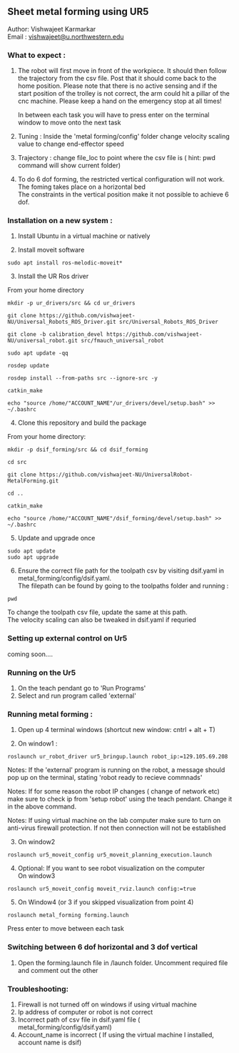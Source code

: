 ## Sheet metal forming using UR5

Author: Vishwajeet Karmarkar <br>
Email : vishwajeet@u.northwestern.edu 


### What to expect : <br>

1) The robot will first move in front of the workpiece. It should then follow the trajectory from the csv file. Post that it should come back to the home 
position. Please note that there is no active sensing and if the start position of the trolley is not correct, the arm could hit a pillar of the cnc machine.
Please keep a hand on the emergency stop at all times!  <br>

    In between each task you will have to press enter on the terminal window to move onto the next task

2) Tuning : Inside the 'metal forming/config' folder change velocity scaling value to change end-effector speed

3) Trajectory : change file_loc to point where the csv file is ( hint: pwd command will show current folder)

4) To do 6 dof forming, the restricted vertical configuration will not work. The foming takes place on a horizontal bed <br>
The constraints in the vertical position make it not possible to achieve 6 dof.

### Installation on a new system : <br>

1) Install Ubuntu in a virtual machine or natively <br>
 
2) Install moveit software <br>

```
sudo apt install ros-melodic-moveit*
```

3) Install the UR Ros driver 

From your home directory
```
mkdir -p ur_drivers/src && cd ur_drivers

git clone https://github.com/vishwajeet-NU/Universal_Robots_ROS_Driver.git src/Universal_Robots_ROS_Driver

git clone -b calibration_devel https://github.com/vishwajeet-NU/universal_robot.git src/fmauch_universal_robot

sudo apt update -qq

rosdep update

rosdep install --from-paths src --ignore-src -y

catkin_make

echo "source /home/"ACCOUNT_NAME"/ur_drivers/devel/setup.bash" >> ~/.bashrc

```
4) Clone this repository and build the package

From your home directory:

```
mkdir -p dsif_forming/src && cd dsif_forming

cd src 

git clone https://github.com/vishwajeet-NU/UniversalRobot-MetalForming.git

cd ..

catkin_make

echo "source /home/"ACCOUNT_NAME"/dsif_forming/devel/setup.bash" >> ~/.bashrc
```

5) Update and upgrade once 

```
sudo apt update 
sudo apt upgrade

```

6) Ensure the correct file path for the toolpath csv by visiting dsif.yaml in metal_forming/config/dsif.yaml. <br>
The filepath can be found by going to the toolpaths folder and running : 

```
pwd

```
To change the toolpath csv file, update the same at this path.<br>
The velocity scaling can also be tweaked in dsif.yaml if requried

### Setting up external control on Ur5

coming soon....


### Running on the Ur5 

1) On the teach pendant go to 'Run Programs' 
2) Select and run program called 'external'



### Running metal forming : <br>



1) Open up 4 terminal windows (shortcut new window: cntrl + alt + T)

2) On window1 : <br>

```
roslaunch ur_robot_driver ur5_bringup.launch robot_ip:=129.105.69.208
```
Notes: If the 'external' program is running on the robot, a message should pop up on the terminal, stating 'robot ready to recieve commnads' <br>

Notes: If for some reason the robot IP changes ( change of network etc) make sure to check ip from 'setup robot' using the teach pendant. Change it in the above command. 

Notes: If using virtual machine on the lab computer make sure to turn on anti-virus firewall protection. If not then connection will not be established

3) On window2 <br>

```
roslaunch ur5_moveit_config ur5_moveit_planning_execution.launch
```

4) Optional: If you want to see robot visualization on the computer  <br>
On window3 <br>

```
roslaunch ur5_moveit_config moveit_rviz.launch config:=true
```

5) On Window4 (or 3 if you skipped visualization from point 4) <br>

```
roslaunch metal_forming forming.launch
```
Press enter to move between each task

### Switching between 6 dof horizontal and 3 dof vertical 

1) Open the forming.launch file in /launch folder. Uncomment required file and comment out the other

### Troubleshooting: 

1) Firewall is not turned off on windows if using virtual machine 
2) Ip address of computer or robot is not correct 
3) Incorrect path of csv file in dsif.yaml file ( metal_forming/config/dsif.yaml)
4) Account_name is incorrect ( If using the virtual machine I installed, account name is dsif)

